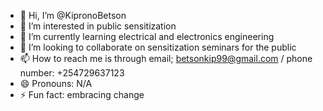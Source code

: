 - 👋 Hi, I’m @KipronoBetson
- 👀 I’m interested in public sensitization
- 🌱 I’m currently learning electrical and electronics engineering
- 💞️ I’m looking to collaborate on sensitization seminars for the public
- 📫 How to reach me is through email; betsonkip99@gmail.com / phone number: +254729637123
- 😄 Pronouns: N/A
- ⚡ Fun fact: embracing change

<!---
KipronoBetson/KipronoBetson is a ✨ special ✨ repository because its `README.md` (this file) appears on your GitHub profile.
You can click the Preview link to take a look at your changes.
-->

